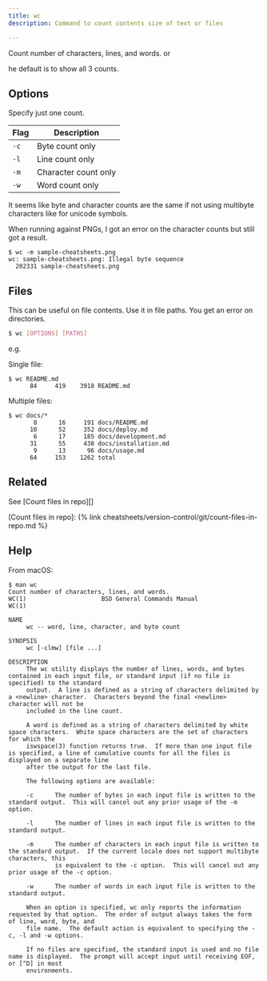```yaml
---
title: wc
description: Command to count contents size of text or files

---
```


Count number of characters, lines, and words. or


he default is to show all 3 counts.


## Options

Specify just one count.

Flag | Description
---  | ---
`-c` | Byte count only
`-l` | Line count only
`-m` | Character count only
`-w` | Word count only

It seems like byte and character counts are the same if not using multibyte characters like for unicode symbols.

When running against PNGs, I got an error on the character counts but still got a result.

```console
$ wc -m sample-cheatsheets.png
wc: sample-cheatsheets.png: Illegal byte sequence
  202331 sample-cheatsheets.png
```


## Files

This can be useful on file contents. Use it in file paths. You get an error on directories.

```sh
$ wc [OPTIONS] [PATHS]
```

e.g.

Single file:

```console
$ wc README.md
      84     419    3918 README.md
```

Multiple files:

```console
$ wc docs/*
       8      16     191 docs/README.md
      10      52     352 docs/deploy.md
       6      17     185 docs/development.md
      31      55     438 docs/installation.md
       9      13      96 docs/usage.md
      64     153    1262 total
```
  
## Related

See [Count files in repo][]

[Count files in repo]: {% link cheatsheets/version-control/git/count-files-in-repo.md %}


## Help

From macOS:

```console
$ man wc
Count number of characters, lines, and words.
WC(1)                     BSD General Commands Manual                    WC(1)

NAME
     wc -- word, line, character, and byte count

SYNOPSIS
     wc [-clmw] [file ...]

DESCRIPTION
     The wc utility displays the number of lines, words, and bytes contained in each input file, or standard input (if no file is specified) to the standard
     output.  A line is defined as a string of characters delimited by a <newline> character.  Characters beyond the final <newline> character will not be
     included in the line count.

     A word is defined as a string of characters delimited by white space characters.  White space characters are the set of characters for which the
     iswspace(3) function returns true.  If more than one input file is specified, a line of cumulative counts for all the files is displayed on a separate line
     after the output for the last file.

     The following options are available:

     -c      The number of bytes in each input file is written to the standard output.  This will cancel out any prior usage of the -m option.

     -l      The number of lines in each input file is written to the standard output.

     -m      The number of characters in each input file is written to the standard output.  If the current locale does not support multibyte characters, this
             is equivalent to the -c option.  This will cancel out any prior usage of the -c option.

     -w      The number of words in each input file is written to the standard output.

     When an option is specified, wc only reports the information requested by that option.  The order of output always takes the form of line, word, byte, and
     file name.  The default action is equivalent to specifying the -c, -l and -w options.

     If no files are specified, the standard input is used and no file name is displayed.  The prompt will accept input until receiving EOF, or [^D] in most
     environments.
```
